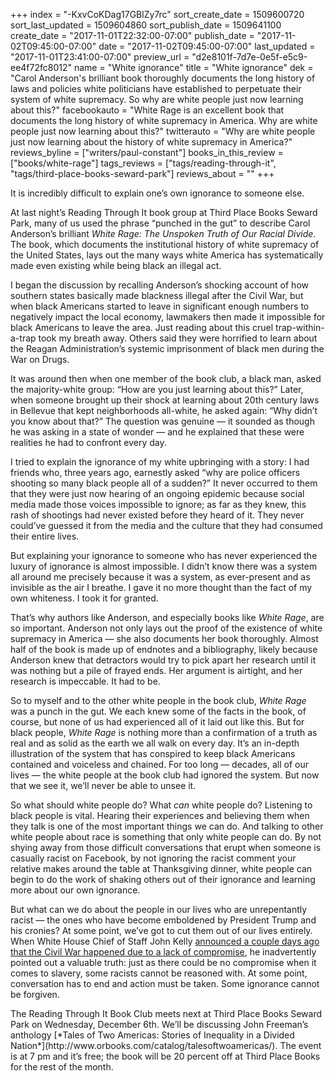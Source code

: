 +++
index = "-KxvCoKDag17GBlZy7rc"
sort_create_date = 1509600720
sort_last_updated = 1509604860
sort_publish_date = 1509641100
create_date = "2017-11-01T22:32:00-07:00"
publish_date = "2017-11-02T09:45:00-07:00"
date = "2017-11-02T09:45:00-07:00"
last_updated = "2017-11-01T23:41:00-07:00"
preview_url = "d2e8101f-7d7e-0e5f-e5c9-ee4f72fc8012"
name = "White ignorance"
title = "White ignorance"
dek = "Carol Anderson's brilliant book thoroughly documents the long history of laws and policies white politicians have established to perpetuate their system of white supremacy. So why are white people just now learning about this?"
facebookauto = "White Rage is an excellent book that documents the long history of white supremacy in America. Why are white people just now learning about this?"
twitterauto = "Why are white people just now learning about the history of white supremacy in America?"
reviews_byline = ["writers/paul-constant"]
books_in_this_review = ["books/white-rage"]
tags_reviews = ["tags/reading-through-it", "tags/third-place-books-seward-park"]
reviews_about = ""
+++

It is incredibly difficult to explain one’s own ignorance to someone else. 

At last night’s Reading Through It book group at Third Place Books Seward Park, many of us used the phrase “punched in the gut” to describe Carol Anderson’s brilliant *White Rage: The Unspoken Truth of Our Racial Divide*. The book, which documents the institutional history of white supremacy of the United States, lays out the many ways white America has systematically made even existing while being black an illegal act. 

I began the discussion by recalling Anderson’s shocking account of how southern states basically made blackness illegal after the Civil War, but when black Americans started to leave in significant enough numbers to negatively impact the local economy, lawmakers then made it impossible for black Americans to leave the area. Just reading about this cruel trap-within-a-trap took my breath away. Others said they were horrified to learn about the Reagan Administration’s systemic imprisonment of black men during the War on Drugs.

It was around then when one member of the book club, a black man, asked the majority-white group: “How are you just learning about this?” Later, when someone brought up their shock at learning about 20th century laws in Bellevue that kept neighborhoods all-white, he asked again: “Why didn’t you know about that?” The question was genuine — it sounded as though he was asking in a state of wonder — and he explained that these were realities he had to confront every day.

I tried to explain the ignorance of my white upbringing with a story: I had friends who, three years ago, earnestly asked “why are police officers shooting so many black people all of a sudden?” It never occurred to them that they were just now hearing of an ongoing epidemic because social media made those voices impossible to ignore; as far as they knew, this rash of shootings had never existed before they heard of it. They never could’ve guessed it from the media and the culture that they had consumed their entire lives.

But explaining your ignorance to someone who has never experienced the luxury of ignorance is almost impossible. I didn’t know there was a system all around me precisely because it was a system, as ever-present and as invisible as the air I breathe. I gave it no more thought than the fact of my own whiteness. I took it for granted.

That’s why authors like Anderson, and especially books like *White Rage*, are so important. Anderson not only lays out the proof of the existence of white supremacy in America — she also documents her book thoroughly. Almost half of the book is made up of endnotes and a bibliography, likely because Anderson knew that detractors would try to pick apart her research until it was nothing but a pile of frayed ends. Her argument is airtight, and her research is impeccable. It had to be.

So to myself and to the other white people in the book club, *White Rage* was a punch in the gut. We each knew some of the facts in the book, of course, but none of us had experienced all of it laid out like this. But for black people, *White Rage* is nothing more than a confirmation of a truth as real and as solid as the earth we all walk on every day. It’s an in-depth illustration of the system that has conspired to keep black Americans contained and voiceless and chained. For too long — decades, all of our lives — the white people at the book club had ignored the system. But now that we see it, we’ll never be able to unsee it.

So what should white people do? What *can* white people do? Listening to black people is vital. Hearing their experiences and believing them when they talk is one of the most important things we can do. And talking to other white people about race is something that only white people can do. By not shying away from those difficult conversations that erupt when someone is casually racist on Facebook, by not ignoring the racist comment your relative makes around the table at Thanksgiving dinner, white people can begin to do the work of shaking others out of their ignorance and learning more about our own ignorance.
 
But what can we do about the people in our lives who are unrepentantly racist — the ones who have become emboldened by President Trump and his cronies? At some point, we’ve got to cut them out of our lives entirely. When White House Chief of Staff John Kelly [announced a couple days ago that the Civil War happened due to a lack of compromise]( http://www.cnn.com/2017/10/31/politics/john-kelly-civil-war-fox-news/index.html), he inadvertently pointed out a valuable truth: just as there could be no compromise when it comes to slavery, some racists cannot be reasoned with. At some point, conversation has to end and action must be taken. Some ignorance cannot be forgiven.

<p class="footer">The Reading Through It Book Club meets next at Third Place Books Seward Park on Wednesday, December 6th. We’ll be discussing John Freeman’s anthology [*Tales of Two Americas: Stories of Inequality in a Divided Nation*](http://www.orbooks.com/catalog/talesoftwoamericas/). The event is at 7 pm and it’s free; the book will be 20 percent off at Third Place Books for the rest of the month.</p>
